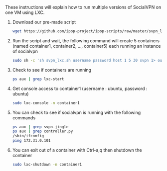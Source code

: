 These instructions will explain how to run multiple versions of SocialVPN on one VM using LXC.

1. Download our pre-made script
    ```bash
    wget https://github.com/ipop-project/ipop-scripts/raw/master/svpn_lxc.sh
    ```
2. Run the script and wait, the following command will create 5 containers (named container1, container2, ..., container5) each running an instance of socialvpn
    ```bash
    sudo sh -c 'sh svpn_lxc.sh username password host 1 5 30 svpn 1> out.log 2> err.log &'
    ```
3. Check to see if containers are running
    ```bash
    ps aux | grep lxc-start
    ```
4. Get console access to container1 (username : ubuntu, password : ubuntu)
    ```bash
    sudo lxc-console -n container1
    ```
5. You can check to see if socialvpn is running with the following commands
    ```bash
    ps aux | grep svpn-jingle
    ps aux | grep controller.py
    /sbin/ifconfig
    ping 172.31.0.101
    ```
6. You can exit out of a container with Ctrl-a,q then shutdown the container
    ```bash
    sudo lxc-shutdown -n container1
    ```

